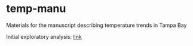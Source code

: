 # temp-manu

Materials for the manuscript describing temperature trends in Tampa Bay

Initial exploratory analysis: [link](https://tbep-tech.github.io/temp-manu/)
